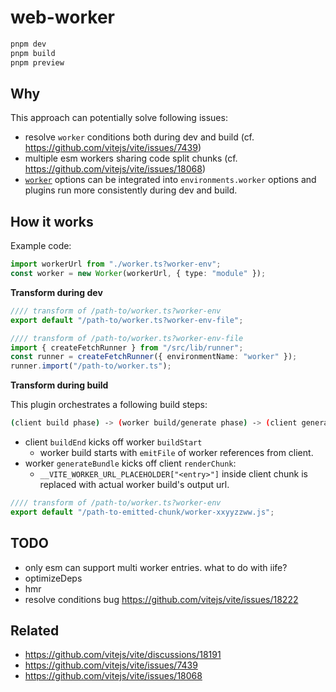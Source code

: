 # web-worker

```sh
pnpm dev
pnpm build
pnpm preview
```

## Why

This approach can potentially solve following issues:

- resolve `worker` conditions both during dev and build (cf. https://github.com/vitejs/vite/issues/7439)
- multiple esm workers sharing code split chunks (cf. https://github.com/vitejs/vite/issues/18068)
- [`worker`](https://vitejs.dev/config/worker-options.html#worker-options) options can be integrated into `environments.worker` options and plugins run more consistently during dev and build.

## How it works

Example code:

```ts
import workerUrl from "./worker.ts?worker-env";
const worker = new Worker(workerUrl, { type: "module" });
```

__Transform during dev__

```ts
//// transform of /path-to/worker.ts?worker-env
export default "/path-to/worker.ts?worker-env-file";
```

```ts
//// transform of /path-to/worker.ts?worker-env-file
import { createFetchRunner } from "/src/lib/runner";
const runner = createFetchRunner({ environmentName: "worker" });
runner.import("/path-to/worker.ts");
```

__Transform during build__

This plugin orchestrates a following build steps:

```sh
(client build phase) -> (worker build/generate phase) -> (client generate phase)
```

- client `buildEnd` kicks off worker `buildStart`
  - worker build starts with `emitFile` of worker references from client.
- worker `generateBundle` kicks off client `renderChunk`:
  - `__VITE_WORKER_URL_PLACEHOLDER["<entry>"]` inside client chunk is replaced with actual worker build's output url.

```ts
//// transform of /path-to/worker.ts?worker-env
export default "/path-to-emitted-chunk/worker-xxyyzzww.js";
```

## TODO

- only esm can support multi worker entries. what to do with iife?
- optimizeDeps
- hmr
- resolve conditions bug https://github.com/vitejs/vite/issues/18222

## Related

- https://github.com/vitejs/vite/discussions/18191
- https://github.com/vitejs/vite/issues/7439
- https://github.com/vitejs/vite/issues/18068
